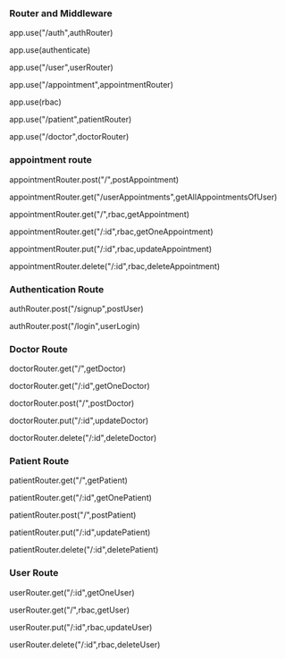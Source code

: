 
<h3>Router and Middleware</h3>

<p>app.use("/auth",authRouter)</p>
<p>app.use(authenticate)</p>
<p>app.use("/user",userRouter)</p>
<p>app.use("/appointment",appointmentRouter)</p>
<p>app.use(rbac)</p>
<p>app.use("/patient",patientRouter)</p>
<p>app.use("/doctor",doctorRouter)</p>

<h3>appointment route</h3>

<p>appointmentRouter.post("/",postAppointment)</p>
<p>appointmentRouter.get("/userAppointments",getAllAppointmentsOfUser)</p>
<p>appointmentRouter.get("/",rbac,getAppointment)</p>
<p>appointmentRouter.get("/:id",rbac,getOneAppointment)</p>
<p>appointmentRouter.put("/:id",rbac,updateAppointment)</p>
<p>appointmentRouter.delete("/:id",rbac,deleteAppointment)</p>

<h3>Authentication Route</h3>

<p>authRouter.post("/signup",postUser)</p>
<p>authRouter.post("/login",userLogin)</p>

<h3>Doctor Route</h3>

<p>doctorRouter.get("/",getDoctor)</p>
<p>doctorRouter.get("/:id",getOneDoctor)</p>
<p>doctorRouter.post("/",postDoctor)</p>
<p>doctorRouter.put("/:id",updateDoctor)</p>
<p>doctorRouter.delete("/:id",deleteDoctor)</p>

<h3>Patient Route</h3>

<p>patientRouter.get("/",getPatient)</p>
<p>patientRouter.get("/:id",getOnePatient)</p>
<p>patientRouter.post("/",postPatient)</p>
<p>patientRouter.put("/:id",updatePatient)</p>
<p>patientRouter.delete("/:id",deletePatient)</p>

<h3>User Route</h3>

<p>userRouter.get("/:id",getOneUser)</p>
<p>userRouter.get("/",rbac,getUser)</p>
<p>userRouter.put("/:id",rbac,updateUser)</p>
<p>userRouter.delete("/:id",rbac,deleteUser)</p>








